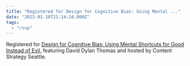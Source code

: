 ```yaml
---
title: "Registered for Design for Cognitive Bias: Using Mental ..."
date: "2023-01-10T21:14:10.000Z"
tags: 
  - "rsvp"
---
```


Registered for [Design for Cognitive Bias: Using Mental Shortcuts for Good Instead of Evil](https://www.contentstrategyseattle.org/events/design-for-cognitive-bias-using-mental-shortcuts-for-good-instead-of-evil), featuring David Dylan Thomas and hosted by Content Strategy Seattle.
